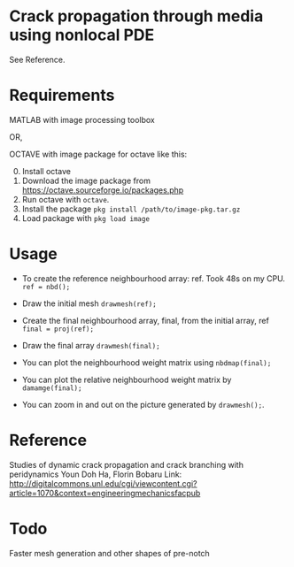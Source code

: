# Crack propagation through media using nonlocal PDE

See Reference.

# Requirements

MATLAB with image processing toolbox

OR,

OCTAVE with image package for octave like this:

0. Install octave
1. Download the image package from https://octave.sourceforge.io/packages.php
2. Run octave with `octave`.
3. Install the package `pkg install /path/to/image-pkg.tar.gz`
4. Load package with `pkg load image`

# Usage

* To create the reference neighbourhood array: ref. Took 48s on my CPU.
`ref = nbd();`

* Draw the initial mesh
`drawmesh(ref);  `

* Create the final neighbourhood array, final, from the initial array, ref
`final = proj(ref);   `

* Draw the final array
`drawmesh(final);  `
* You can plot the neighbourhood weight matrix using
`nbdmap(final);`
* You can plot the relative neighbourhood weight matrix by
`damamge(final);`
* You can zoom in and out on the picture generated by `drawmesh();`.

# Reference

Studies of dynamic crack propagation and crack branching with peridynamics 
Youn Doh Ha, Florin Bobaru
Link: http://digitalcommons.unl.edu/cgi/viewcontent.cgi?article=1070&context=engineeringmechanicsfacpub

# Todo

Faster mesh generation and other shapes of pre-notch
